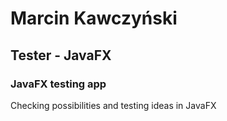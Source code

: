 # Marcin Kawczyński
## Tester - JavaFX
### JavaFX testing app

Checking possibilities and testing ideas in JavaFX